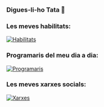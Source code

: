### Digues-li-ho Tata 💅

### Les meves habilitats:
[![Habilitats](https://skillicons.dev/icons?i=js,html,css,ps,wordpress,bots)](https://skillicons.dev)

### Programaris del meu dia a dia:
[![Programaris](https://skillicons.dev/icons?i=linux,replit,mongodb,vscode)](https://skillicons.dev)

### Les meves xarxes socials:
[![Xarxes](https://skillicons.dev/icons?i=instagram,github,discord,linkedin,twitter)](https://skillicons.dev)

